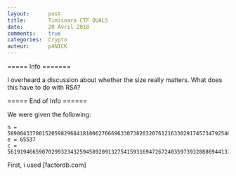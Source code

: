 ```yaml
---
layout:      post
title:       Timisoara CTF QUALS
date:        20 Avril 2018
comments:    true
categories:  Crypto
auteur:      p4N1CK
---
```


===== Info =======

I overheard a discussion about whether the size really matters. What does this have to do with RSA?

===== End of Info ======

We were given the following:

```
n = 58900433780152059829684181006276669633073820320761216330291745734792546625247
e = 65537
c = 56191946659070299323432594589209132754159316947267240359739328886944131258862
```

First, i used [factordb.com] 
